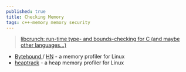 ```yaml
---
published: true
title: Checking Memory
tags: c++-memory memory security
---
```

> [libcrunch: run-time type- and bounds-checking for C (and maybe other languages...)](https://www.humprog.org/~stephen/research/libcrunch/)

- [Bytehound ](https://github.com/koute/bytehound?tab=readme-ov-file#bytehound---a-memory-profiler-for-linux) / [HN](https://news.ycombinator.com/item?id=40455328) - a memory profiler for Linux
- [heaptrack](https://github.com/KDE/heaptrack?tab=readme-ov-file#heaptrack---a-heap-memory-profiler-for-linux) - a heap memory profiler for Linux
